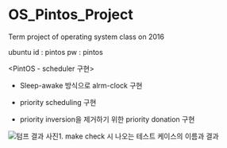 # OS_Pintos_Project
Term project of operating system class on 2016

ubuntu id : pintos pw : pintos


<PintOS - scheduler 구현>

- Sleep-awake 방식으로 alrm-clock 구현

- priority scheduling 구현

- priority inversion을 제거하기 위한 priority donation 구현


![텀프 결과](https://user-images.githubusercontent.com/8641002/174004941-8299112b-42cd-4b57-91f4-dad37422676e.PNG)
사진1. make check 시 나오는 테스트 케이스의 이름과 결과
